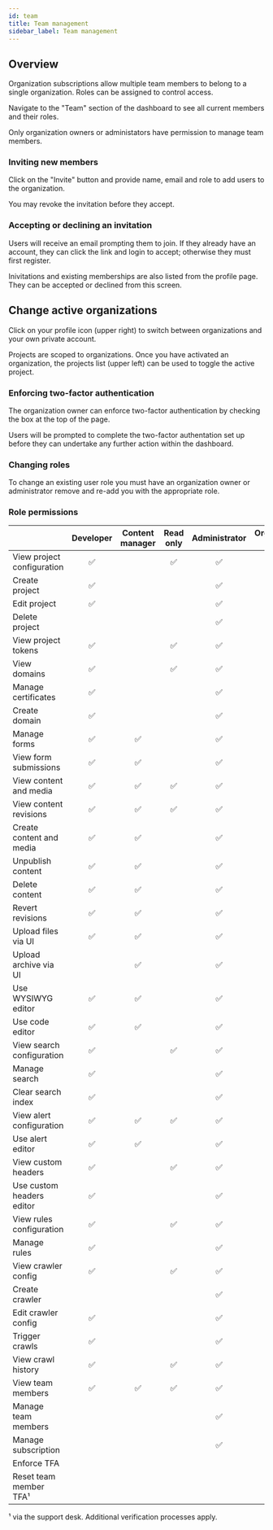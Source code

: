 ```yaml
---
id: team
title: Team management
sidebar_label: Team management
---
```


## Overview

Organization subscriptions allow multiple team members to belong to a single organization. Roles can be assigned to control access.

Navigate to the "Team" section of the dashboard to see all current members and their roles.

Only organization owners or administators have permission to manage team members.

### Inviting new members

Click on the "Invite" button and provide name, email and role to add users to the organization.

You may revoke the invitation before they accept.

### Accepting or declining an invitation

Users will receive an email prompting them to join. If they already have an account, they can click the link and login to accept; otherwise they must first register.

Inivitations and existing memberships are also listed from the profile page. They can be accepted or declined from this screen.

## Change active organizations

Click on your profile icon (upper right) to switch between organizations and your own private account.

Projects are scoped to organizations. Once you have activated an organization, the projects list (upper left) can be used to toggle the active project.

### Enforcing two-factor authentication

The organization owner can enforce two-factor authentication by checking the box at the top of the page.

Users will be prompted to complete the two-factor authentation set up before they can undertake any further action within the dashboard.

### Changing roles

To change an existing user role you must have an organization owner or administrator remove and re-add you with the appropriate role.

### Role permissions

|                            | Developer   | Content manager | Read only | Administrator | Organization owner |
| ----------- | :----: | :----: | :----: | :----: | :----: |
| View project configuration | ✅          |                  | ✅        | ✅            | ✅                 |
| Create project             | ✅          |                  |           | ✅            | ✅                 |
| Edit project               | ✅          |                  |           | ✅            | ✅                 |
| Delete project             |             |                  |           | ✅           | ✅                 |
| View project tokens        | ✅          |                  | ✅        | ✅            | ✅                  |
| View domains               | ✅          |                  | ✅        | ✅            | ✅                  |
| Manage certificates        | ✅          |                  |           | ✅            | ✅                  |
| Create domain              | ✅          |                  |           | ✅            | ✅                  |
| Manage forms               | ✅          | ✅               |           | ✅            | ✅                  |
| View form submissions      | ✅          | ✅               |           | ✅            | ✅                  |
| View content and media     | ✅          | ✅               | ✅        | ✅            | ✅                  |
| View content revisions     | ✅          | ✅               | ✅        | ✅            | ✅                  |
| Create content and media   | ✅          | ✅               |           | ✅            | ✅                  |
| Unpublish content          | ✅          | ✅               |           | ✅            | ✅                  |
| Delete content             | ✅          | ✅               |           | ✅            | ✅                  |
| Revert revisions           | ✅          | ✅               |           | ✅            | ✅                  |
| Upload files via UI        | ✅          | ✅               |           | ✅            | ✅                  |
| Upload archive via UI      |             | ✅               |           | ✅            | ✅                  |
| Use WYSIWYG editor         | ✅          | ✅               |           | ✅            | ✅                  |
| Use code editor            | ✅          | ✅               |           | ✅            | ✅                  |
| View search configuration  | ✅          |                  | ✅        | ✅            | ✅                  |
| Manage search              | ✅          |                  |           | ✅            | ✅                  |
| Clear search index         | ✅          |                  |           | ✅            | ✅                  |
| View alert configuration   | ✅          | ✅               | ✅        | ✅            | ✅                  |
| Use alert editor           | ✅          | ✅               |           | ✅            | ✅                  |
| View custom headers        | ✅          |                  | ✅        | ✅            | ✅                  |
| Use custom headers editor  | ✅          |                  |           | ✅            | ✅                  |
| View rules configuration   | ✅          |                  | ✅        | ✅            | ✅                  |
| Manage rules               | ✅          |                  |           | ✅            | ✅                  |
| View crawler config        | ✅          |                  | ✅        | ✅            | ✅                  |
| Create crawler             |             |                  |           | ✅            | ✅                  |
| Edit crawler config        | ✅          |                  |           | ✅            | ✅                  |
| Trigger crawls             | ✅          |                  |           | ✅            | ✅                  |
| View crawl history         | ✅          |                  | ✅        | ✅            | ✅                  |
| View team members          | ✅          | ✅               | ✅        | ✅            | ✅                  |
| Manage team members        |             |                  |           | ✅            | ✅                  |
| Manage subscription        |             |                  |           | ✅            | ✅                  |
| Enforce TFA                |             |                  |           |               | ✅                  |
| Reset team member TFA¹     |             |                  |           |               | ✅                  |

¹ via the support desk. Additional verification processes apply.